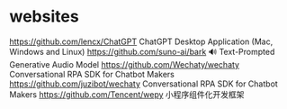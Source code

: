 # websites
https://github.com/lencx/ChatGPT    ChatGPT Desktop Application (Mac, Windows and Linux)
https://github.com/suno-ai/bark     🔊 Text-Prompted Generative Audio Model
https://github.com/Wechaty/wechaty  Conversational RPA SDK for Chatbot Makers
https://github.com/juzibot/wechaty  Conversational RPA SDK for Chatbot Makers
https://github.com/Tencent/wepy     小程序组件化开发框架
